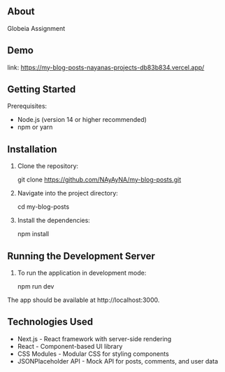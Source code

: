 ## About
Globeia Assignment

## Demo
  link: https://my-blog-posts-nayanas-projects-db83b834.vercel.app/

## Getting Started

Prerequisites:

* Node.js (version 14 or higher recommended)
* npm or yarn

## Installation

1. Clone the repository:

   git clone https://github.com/NAyAyNA/my-blog-posts.git

3. Navigate into the project directory:

   cd my-blog-posts

4. Install the dependencies:

   npm install

## Running the Development Server

1. To run the application in development mode:

   npm run dev

The app should be available at http://localhost:3000.

## Technologies Used

* Next.js - React framework with server-side rendering
* React - Component-based UI library
* CSS Modules - Modular CSS for styling components
* JSONPlaceholder API - Mock API for posts, comments, and user data
